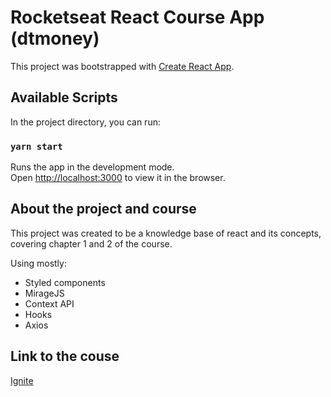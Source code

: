 # Rocketseat React Course App (dtmoney)

This project was bootstrapped with [Create React App](https://github.com/facebook/create-react-app).

## Available Scripts

In the project directory, you can run:

### `yarn start`

Runs the app in the development mode.\
Open [http://localhost:3000](http://localhost:3000) to view it in the browser.

## About the project and course

This project was created to be a knowledge base of react and its concepts, covering chapter 1 and 2 of the course.

Using mostly:
- Styled components
- MirageJS
- Context API
- Hooks
- Axios

## Link to the couse

[Ignite](https://www.rocketseat.com.br/ignite)
